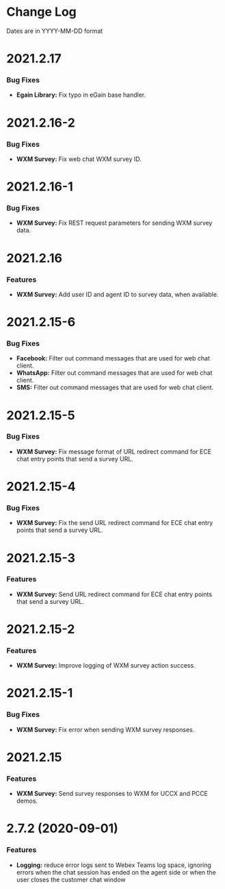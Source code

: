 # Change Log

Dates are in YYYY-MM-DD format


# 2021.2.17

### Bug Fixes
* **Egain Library:** Fix typo in eGain base handler.


# 2021.2.16-2

### Bug Fixes
* **WXM Survey:** Fix web chat WXM survey ID.


# 2021.2.16-1

### Bug Fixes
* **WXM Survey:** Fix REST request parameters for sending WXM survey data.


# 2021.2.16

### Features
* **WXM Survey:** Add user ID and agent ID to survey data, when available.


# 2021.2.15-6

### Bug Fixes
* **Facebook:** Filter out command messages that are used for web chat client.
* **WhatsApp:** Filter out command messages that are used for web chat client.
* **SMS:** Filter out command messages that are used for web chat client.


# 2021.2.15-5

### Bug Fixes
* **WXM Survey:** Fix message format of URL redirect command for ECE chat entry
points that send a survey URL.


# 2021.2.15-4

### Bug Fixes
* **WXM Survey:** Fix the send URL redirect command for ECE chat entry points
that send a survey URL.


# 2021.2.15-3

### Features
* **WXM Survey:** Send URL redirect command for ECE chat entry points that send
a survey URL.


# 2021.2.15-2

### Features
* **WXM Survey:** Improve logging of WXM survey action success.


# 2021.2.15-1

### Bug Fixes
* **WXM Survey:** Fix error when sending WXM survey responses.


# 2021.2.15

### Features
* **WXM Survey:** Send survey responses to WXM for UCCX and PCCE demos.


# 2.7.2 (2020-09-01)

### Features
* **Logging:** reduce error logs sent to Webex Teams log space, ignoring errors
when the chat session has ended on the agent side or when the user closes the
customer chat window